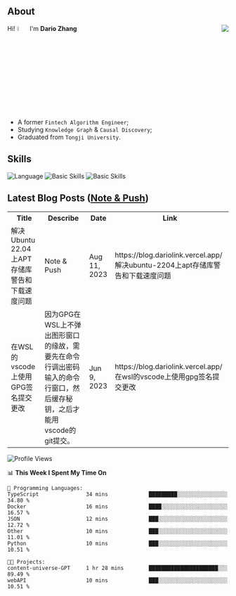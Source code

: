## About

<img align="right" src="https://github-readme-stats.vercel.app/api?username=dario-github&show_icons=true&bg_color=00000000&hide_title=true&hide_border=true&include_all_commits=true&count_private=true&theme=transparent" />

Hi! <img src="https://media.giphy.com/media/hvRJCLFzcasrR4ia7z/giphy.gif" width="5%"> I'm **Dario Zhang**

- A former `Fintech Algorithm Engineer`;
- Studying `Knowledge Graph` & `Causal Discovery`;
- Graduated from `Tongji University`.

## Skills

![Language](https://skillicons.dev/icons?i=py,matlab,pytorch,latex,regex,mysql,sqlite)
![Basic Skills](https://skillicons.dev/icons?i=bash,git,linux,md)
![Basic Skills](https://skillicons.dev/icons?i=vim,vscode,jupyterlab)

## Latest Blog Posts ([Note & Push](https://blog.dariolink.vercel.app/))

<table>
  <tr><th>Title</th><th>Describe</th><th>Date</th><th>Link</th></tr>
  <!-- BLOG-POST-LIST:START --><tr><td>解决Ubuntu 22.04上APT存储库警告和下载速度问题</td><td>Note &amp; Push</td><td>Aug 11, 2023</td><td>https://blog.dariolink.vercel.app/解决ubuntu-2204上apt存储库警告和下载速度问题</td></tr><tr><td>在WSL的vscode上使用GPG签名提交更改</td><td>因为GPG在WSL上不弹出图形窗口的缘故，需要先在命令行调出密码输入的命令行窗口，然后缓存秘钥，之后才能用vscode的git提交。</td><td>Jun 9, 2023</td><td>https://blog.dariolink.vercel.app/在wsl的vscode上使用gpg签名提交更改</td></tr><!-- BLOG-POST-LIST:END -->
</table>

<!--START_SECTION:waka-->
![Profile Views](http://img.shields.io/badge/Profile%20Views-0-blue)

📊 **This Week I Spent My Time On** 

```text
💬 Programming Languages: 
TypeScript               34 mins             █████████░░░░░░░░░░░░░░░░   34.80 % 
Docker                   16 mins             ████░░░░░░░░░░░░░░░░░░░░░   16.57 % 
JSON                     12 mins             ███░░░░░░░░░░░░░░░░░░░░░░   12.72 % 
Other                    10 mins             ███░░░░░░░░░░░░░░░░░░░░░░   11.01 % 
Python                   10 mins             ███░░░░░░░░░░░░░░░░░░░░░░   10.51 % 

🐱‍💻 Projects: 
content-universe-GPT     1 hr 28 mins        ██████████████████████░░░   89.49 % 
webAPI                   10 mins             ███░░░░░░░░░░░░░░░░░░░░░░   10.51 % 
```


<!--END_SECTION:waka-->
